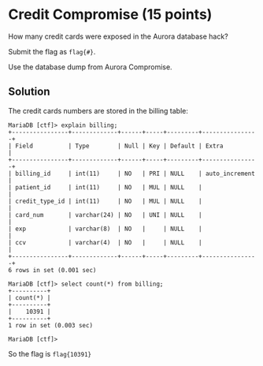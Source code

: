 # Credit Compromise (15 points)
How many credit cards were exposed in the Aurora database hack?

Submit the flag as `flag{#}`.

Use the database dump from Aurora Compromise.

## Solution
The credit cards numbers are stored in the billing table:
```
MariaDB [ctf]> explain billing;
+----------------+-------------+------+-----+---------+----------------+
| Field          | Type        | Null | Key | Default | Extra          |
+----------------+-------------+------+-----+---------+----------------+
| billing_id     | int(11)     | NO   | PRI | NULL    | auto_increment |
| patient_id     | int(11)     | NO   | MUL | NULL    |                |
| credit_type_id | int(11)     | NO   | MUL | NULL    |                |
| card_num       | varchar(24) | NO   | UNI | NULL    |                |
| exp            | varchar(8)  | NO   |     | NULL    |                |
| ccv            | varchar(4)  | NO   |     | NULL    |                |
+----------------+-------------+------+-----+---------+----------------+
6 rows in set (0.001 sec)

MariaDB [ctf]> select count(*) from billing;
+----------+
| count(*) |
+----------+
|    10391 |
+----------+
1 row in set (0.003 sec)

MariaDB [ctf]> 
```

So the flag is `flag{10391}`